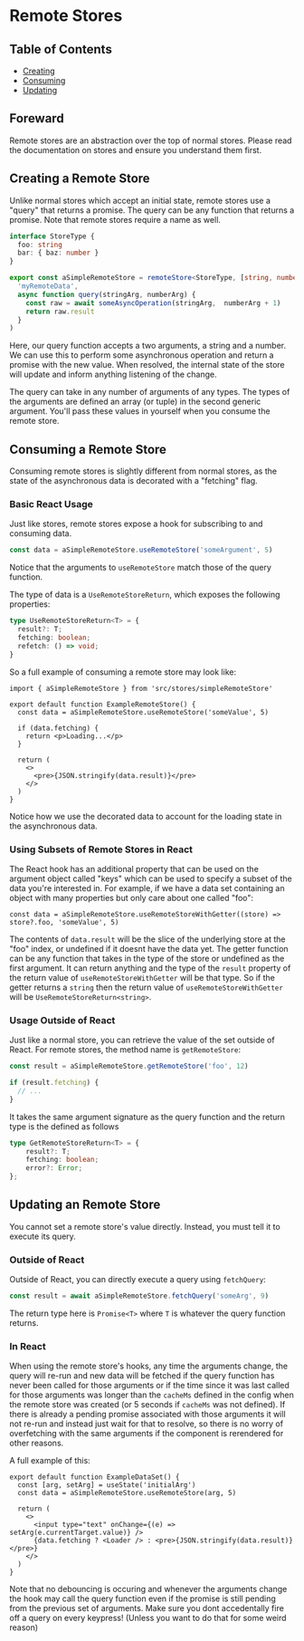 # Remote Stores

## Table of Contents

- [Creating](#create)
- [Consuming](#consume)
- [Updating](#update)
## Foreward

Remote stores are an abstraction over the top of normal stores. Please read the documentation on
stores and ensure you understand them first.

## <a id="create">Creating a Remote Store</a>

Unlike normal stores which accept an initial state, remote stores use a "query" that returns a promise. The
query can be any function that returns a promise. Note that remote stores require a name as well.

```ts
interface StoreType {
  foo: string
  bar: { baz: number }
}

export const aSimpleRemoteStore = remoteStore<StoreType, [string, number]>(
  'myRemoteData',
  async function query(stringArg, numberArg) {
    const raw = await someAsyncOperation(stringArg,  numberArg + 1)
    return raw.result
  }
)
```

Here, our query function accepts a two arguments, a string and a number. We can use this
to perform some asynchronous operation and return a promise with the new value. When resolved, the internal
state of the store will update and inform anything listening of the change.

The query can take in any number of arguments of any types. The types of the arguments are defined an array (or tuple)
in the second generic argument. You'll pass these values in yourself when you consume the remote store.

## <a id="consume">Consuming a Remote Store</a>

Consuming remote stores is slightly different from normal stores, as the state of the asynchronous data
is decorated with a "fetching" flag.

### Basic React Usage

Just like stores, remote stores expose a hook for subscribing to and consuming data.

```ts
const data = aSimpleRemoteStore.useRemoteStore('someArgument', 5)
```

Notice that the arguments to `useRemoteStore` match those of the query function.

The type of data is a `UseRemoteStoreReturn`, which exposes the following properties:

```ts
type UseRemoteStoreReturn<T> = {
  result?: T;
  fetching: boolean;
  refetch: () => void;
}
```

So a full example of consuming a remote store may look like:

```tsx
import { aSimpleRemoteStore } from 'src/stores/simpleRemoteStore'

export default function ExampleRemoteStore() {
  const data = aSimpleRemoteStore.useRemoteStore('someValue', 5)

  if (data.fetching) {
    return <p>Loading...</p>
  }

  return (
    <>
      <pre>{JSON.stringify(data.result)}</pre>
    </>
  )
}
```

Notice how we use the decorated data to account for the loading state in the asynchronous data.

### Using Subsets of Remote Stores in React

The React hook has an additional property that can be used on the argument object called "keys" which can be used
to specify a subset of the data you're interested in. For example, if we have a data set containing an object with
many properties but only care about one called "foo":

```tsx
const data = aSimpleRemoteStore.useRemoteStoreWithGetter((store) => store?.foo, 'someValue', 5)
```

The contents of `data.result` will be the slice of the underlying store at the "foo" index, or undefined if it doesnt have the data yet.
The getter function can be any function that takes in the type of the store or undefined as the first argument. It can return anything and the type of the `result` property of the return value of `useRemoteStoreWithGetter` will be that type. So if the getter returns a `string` then the return value of `useRemoteStoreWithGetter` will be `UseRemoteStoreReturn<string>`.

### Usage Outside of React

Just like a normal store, you can retrieve the value of the set outside of React. For remote stores, the method name
is `getRemoteStore`:

```ts
const result = aSimpleRemoteStore.getRemoteStore('foo', 12)

if (result.fetching) {
  // ...
}
```

It takes the same argument signature as the query function and the return type is the defined as follows
```ts
type GetRemoteStoreReturn<T> = {
    result?: T;
    fetching: boolean;
    error?: Error;
};
```

## <a id="update">Updating an Remote Store</a>

You cannot set a remote store's value directly. Instead, you must tell it to execute its query.

### Outside of React

Outside of React, you can directly execute a query using `fetchQuery`:

```ts
const result = await aSimpleRemoteStore.fetchQuery('someArg', 9)
```

The return type here is `Promise<T>` where `T` is whatever the query function returns.

### In React

When using the remote store's hooks, any time the arguments change, the query will re-run and new data will be fetched if
the query function has never been called for those arguments or if the time since it was last called for those arguments was longer
than the `cacheMs` defined in the config when the remote store was created (or 5 seconds if `cacheMs` was not defined). If there is already
a pending promise associated with those arguments it will not re-run and instead just wait for that to resolve, so there is no worry of
overfetching with the same arguments if the component is rerendered for other reasons.

A full example of this:
```tsx
export default function ExampleDataSet() {
  const [arg, setArg] = useState('initialArg')
  const data = aSimpleRemoteStore.useRemoteStore(arg, 5)

  return (
    <>
      <input type="text" onChange={(e) => setArg(e.currentTarget.value)} />
      {data.fetching ? <Loader /> : <pre>{JSON.stringify(data.result)}</pre>}
    </>
  )
}
```

Note that no debouncing is occuring and whenever the arguments change the hook may call the query function even if the promise is still
pending from the previous set of arguments. Make sure you dont accedentally fire off a query on every keypress! (Unless you want to do that
for some weird reason)
